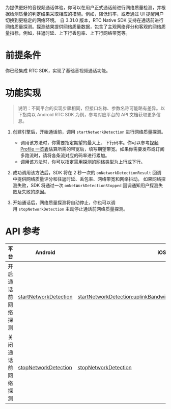 为提供更好的音视频通话体验，你可以在用户正式通话前进行网络质量检测，并根据检测质量的判定结果采取相应的措施。例如，降低码率，或者通过 UI 提醒用户切换到更稳定的网络环境。
自 3.31.0 版本，RTC Native SDK 支持在通话前进行网络质量探测。探测结果提供网络质量数据，包含了主观网络评分和客观的网络质量指标，例如，往返时延、上下行丢包率、上下行网络带宽等。
# 前提条件
你已经集成 RTC SDK，实现了基础音视频通话功能。
# 功能实现
> 说明：不同平台的实现步骤相同，但接口名称、参数名称可能略有差异。以下指南以 Android RTC SDK 为例，参考对应平台的 API 文档获取更多信息。
1. 创建引擎后，开始通话前，调用 `startNetworkDetection` 进行网络质量探测。

	- 调用该方法时，你需要指定期望的最大上、下行码率。你可以参考[视频 Profile 一览表](70122)估算所需的带宽后，填写期望带宽。如果你需要发布或订阅多路流时，请将各条流对应的码率进行累加。
	- 调用该方法时，你可以指定需用探测的网络类型为上行或下行。
2. 成功调用该方法后，SDK 将在 2 秒一次的 `onNetworkDetectionResult` 回调中提供网络质量评分和往返时延、丢包率、网络带宽和网络抖动。
  如果网络探测失败，SDK 将通过一次 `onNetWorkDetectionStopped` 回调通知用户探测失败及失败的原因。
1. 开始通话后，网络质量探测将自动停止，你也可以调用 `stopNetworkDetection` 主动停止通话前网络质量探测。
# API 参考

|平台|Android|iOS|Mac|Windows|
|--|--|--|--|--|
|开启通话前网络探测|[startNetworkDetection](70080#startnetworkdetection)|[startNetworkDetection:uplinkBandwidth:downlink:downlinkBandwidth:](70086#ByteRTCVideo-startnetworkdetection-uplinkbandwidth-downlink-downlinkbandwidth)|--|[startNetworkDetection](70095.md#startnetworkdetection)|
|关闭通话前网络探测|[stopNetworkDetection](70080#stopnetworkdetection)|[stopNetworkDetection](70086#stopnetworkdetection)|--|[stopNetworkDetection](70095.md#stopnetworkdetection)|